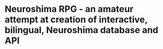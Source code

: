 # Neuroshima RPG - an amateur attempt at creation of interactive, bilingual, Neuroshima database and API
